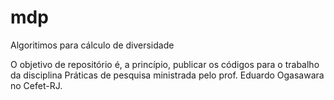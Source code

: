 # mdp
Algoritimos para cálculo de diversidade

O objetivo de repositório é, a princípio, publicar os códigos para o trabalho da disciplina Práticas de pesquisa ministrada pelo prof. Eduardo Ogasawara no Cefet-RJ.
